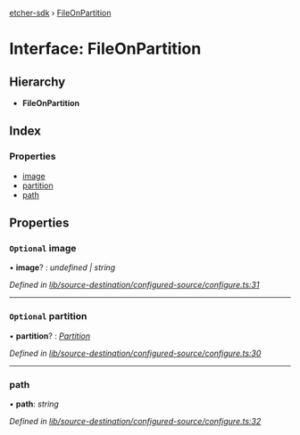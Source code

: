 [etcher-sdk](../README.md) › [FileOnPartition](fileonpartition.md)

# Interface: FileOnPartition

## Hierarchy

* **FileOnPartition**

## Index

### Properties

* [image](fileonpartition.md#optional-image)
* [partition](fileonpartition.md#optional-partition)
* [path](fileonpartition.md#path)

## Properties

### `Optional` image

• **image**? : *undefined | string*

*Defined in [lib/source-destination/configured-source/configure.ts:31](https://github.com/balena-io-modules/etcher-sdk/blob/de39ec2/lib/source-destination/configured-source/configure.ts#L31)*

___

### `Optional` partition

• **partition**? : *[Partition](../README.md#partition)*

*Defined in [lib/source-destination/configured-source/configure.ts:30](https://github.com/balena-io-modules/etcher-sdk/blob/de39ec2/lib/source-destination/configured-source/configure.ts#L30)*

___

###  path

• **path**: *string*

*Defined in [lib/source-destination/configured-source/configure.ts:32](https://github.com/balena-io-modules/etcher-sdk/blob/de39ec2/lib/source-destination/configured-source/configure.ts#L32)*
